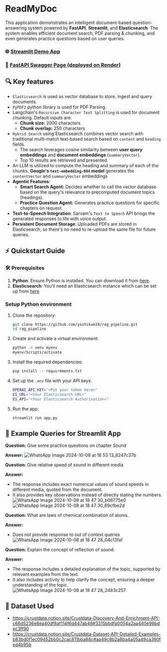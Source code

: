 # ReadMyDoc

This application demonstrates an intelligent document-based question-answering system powered by **FastAPI**, **Streamlit**, and **Elasticsearch**. The system enables efficient document search, PDF parsing & chunking, and even generates practice questions based on user queries.

### 🌐 [Streamlit Demo App](https://readmydoc.streamlit.app/)

### 📄 [FastAPI Swagger Page (deployed on Render)](https://api-doc-rag.onrender.com/docs)

## 🔍 Key features

* `Elasticsearch` is used as vector database to store, ingest and query documents.
* `PyPDF2` python library is used for PDF Parsing.
* Langchain's `Recursive Character Text Splitting` is used for document chunking. Default inputs are:
  - **Chunk size:** 2000 characters
  - **Chunk overlap:** 250 characters
* `Hybrid Search` using Elasticsearch combines vector search with traditional multi-match text-based search based on `content` and `heading` fields.
  - The search leverages cosine similarity between **user query embeddings** and **document embeddings** (`summaryVector`).
  - Top 10 results are retrieved and presented.
* An LLM is utilized to compute the heading and summary of each of the chunks. **Google's `text-embedding-004` model** generates the `contentVector` and `summaryVector` embeddings
* **Agentic Features**:
  - **Smart Search Agent:** Decides whether to call the vector database based on the query's relevance to precomputed document topics (headings).
  - **Practice Question Agent:** Generates practice questions for specific chapters on request.
* **Text-to-Speech Integration**: Sarvam's `Text to Speech` API brings the generated responses to life with voice output.
* **Persistent Document Storage**: Uploaded PDFs are stored in Elasticsearch, so there's no need to re-upload the same file for future queries.


## ⚡ Quickstart Guide

### 🛠️ Prerequisites

1. **Python**: Ensure Python is installed. You can download it from [here](https://www.python.org/downloads/).
2. **Elasticsearch**: You'll need an Elasticsearch instance which can be set up from [here](https://www.elastic.co/cloud)

### Setup Python environment

1. Clone the repository:
   ```bash
   git clone https://github.com/yashikam19/rag_pipeline.git
   cd rag_pipeline
   ```
2. Create and activate a virtual environment:
   ```bash
   python -m venv myenv
   myenv/Scripts/activate
   ```
3. Install the required dependencies:
   ```bash
   pip install -r requirements.txt
   ```
4. Set up the `.env` file with your API keys:
   ```bash
   OPENAI_API_KEY="<Put your token here>"
   ES_URL="<Your Elasticsearch URL>"
   ES_API="<Your Elasticsearch Authorisation>"
   ```
5. Run the app:
   ```bash
   streamlit run app.py
   ```

## 🧠 Example Queries for Streamlit App

**Question:**
Give some practice questions on chapter Sound

**Answer:**
![WhatsApp Image 2024-10-08 at 18 53 13_6247c37b](https://github.com/user-attachments/assets/931096f7-b598-4527-81b6-ff092aa32f1f)

**Question:**
Give relative speed of sound in different media

**Answer:**
- The response includes exact numerical values of sound speeds in different media, quoted from the document. 
- It also provides key observations instead of directly stating the numbers.
![WhatsApp Image 2024-10-08 at 18 47 30_b08775e0](https://github.com/user-attachments/assets/527d05db-5942-4e09-a5f8-b67f5f777e8d)
![WhatsApp Image 2024-10-08 at 18 47 30_69cfbe2d](https://github.com/user-attachments/assets/b4cd9abc-6649-4705-bbcd-86ec2123f5b3)

**Question:**
What are laws of chemical combination of atoms.

**Answer:**
- Does not provide response to out of context queries
![WhatsApp Image 2024-10-08 at 18 47 28_04c13faf](https://github.com/user-attachments/assets/8ff198be-47b5-4c79-9011-ab043145f86e)

**Question:**
Explain the concept of reflection of sound.

**Answer:**
- The response includes a detailed explanation of the topic, supported by relevant examples from the text.
- It also includes activity to help clarify the concept, ensuring a deeper understanding of the topic.
![WhatsApp Image 2024-10-08 at 18 47 28_2483c257](https://github.com/user-attachments/assets/a15d56db-e835-4b1a-95b5-6549a0ceecf1)

## 📘 Dataset Used

* https://crustdata.notion.site/Crustdata-Discovery-And-Enrichment-API-c66d5236e8ea40df8af114f6d447ab48#3315bbdfa0054a2aa440e98bdec3ff90
* https://crustdata.notion.site/Crustdata-Dataset-API-Detailed-Examples-b83bd0f1ec09452bb0c2cac811bba88c#aa49c8b2a8ba4a05a49ca380fed4b95b
